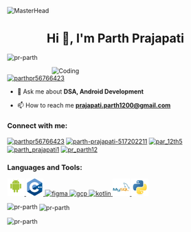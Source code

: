![MasterHead](https://camo.githubusercontent.com/50232e38d9f3ecbf0985919d42b6c7b7de64c2e6039f4b23d12ca518f61a3830/68747470733a2f2f63646e2e766964656f706c617374792e636f6d2f616e696d6174696f6e2f6368696c6c2d636f64696e672d70726f6772616d6d696e672d6c6f2d66692d616e696d6174696f6e2d73746f636b2d616e696d6174696f6e2d32313837342d31303234783537362e6a7067)
<h1 align="center">Hi 👋, I'm Parth Prajapati</h1>
<p align="left"> <img src="https://komarev.com/ghpvc/?username=pr-parth&label=Profile%20views&color=0e75b6&style=flat" alt="pr-parth" /> </p>
<img align="right" alt="Coding" width="400" src="https://camo.githubusercontent.com/a4c584bce1c41271485d28f92aaf9f581b3c88b68ca723b6edfd58b4ba988c2b/68747470733a2f2f63646e2e6472696262626c652e636f6d2f75736572732f313138373833362f73637265656e73686f74732f363533393432392f70726f6772616d65722e676966">



<p align="left"> <a href="https://twitter.com/parthpr56766423" target="blank"><img src="https://img.shields.io/twitter/follow/parthpr56766423?logo=twitter&style=for-the-badge" alt="parthpr56766423" /></a> </p>

- 💬 Ask me about **DSA, Android Development**

- 📫 How to reach me **prajapati.parth1200@gmail.com**

<h3 align="left">Connect with me:</h3>
<p align="left">
<a href="https://twitter.com/parthpr56766423" target="blank"><img align="center" src="https://raw.githubusercontent.com/rahuldkjain/github-profile-readme-generator/master/src/images/icons/Social/twitter.svg" alt="parthpr56766423" height="30" width="40" /></a>
<a href="https://linkedin.com/in/parth-prajapati-517202211" target="blank"><img align="center" src="https://raw.githubusercontent.com/rahuldkjain/github-profile-readme-generator/master/src/images/icons/Social/linked-in-alt.svg" alt="parth-prajapati-517202211" height="30" width="40" /></a>
<a href="https://www.codechef.com/users/par_12th5" target="blank"><img align="center" src="https://cdn.jsdelivr.net/npm/simple-icons@3.1.0/icons/codechef.svg" alt="par_12th5" height="30" width="40" /></a>
<a href="https://www.hackerrank.com/parth_prajapati1" target="blank"><img align="center" src="https://raw.githubusercontent.com/rahuldkjain/github-profile-readme-generator/master/src/images/icons/Social/hackerrank.svg" alt="parth_prajapati1" height="30" width="40" /></a>
<a href="https://www.leetcode.com/pr_parth12" target="blank"><img align="center" src="https://raw.githubusercontent.com/rahuldkjain/github-profile-readme-generator/master/src/images/icons/Social/leet-code.svg" alt="pr_parth12" height="30" width="40" /></a>
</p>

<h3 align="left">Languages and Tools:</h3>
<p align="left"> <a href="https://developer.android.com" target="_blank" rel="noreferrer"> <img src="https://raw.githubusercontent.com/devicons/devicon/master/icons/android/android-original-wordmark.svg" alt="android" width="40" height="40"/> </a> <a href="https://www.w3schools.com/cpp/" target="_blank" rel="noreferrer"> <img src="https://raw.githubusercontent.com/devicons/devicon/master/icons/cplusplus/cplusplus-original.svg" alt="cplusplus" width="40" height="40"/> </a> <a href="https://www.figma.com/" target="_blank" rel="noreferrer"> <img src="https://www.vectorlogo.zone/logos/figma/figma-icon.svg" alt="figma" width="40" height="40"/> </a> <a href="https://cloud.google.com" target="_blank" rel="noreferrer"> <img src="https://www.vectorlogo.zone/logos/google_cloud/google_cloud-icon.svg" alt="gcp" width="40" height="40"/> </a> <a href="https://kotlinlang.org" target="_blank" rel="noreferrer"> <img src="https://www.vectorlogo.zone/logos/kotlinlang/kotlinlang-icon.svg" alt="kotlin" width="40" height="40"/> </a> <a href="https://www.mysql.com/" target="_blank" rel="noreferrer"> <img src="https://raw.githubusercontent.com/devicons/devicon/master/icons/mysql/mysql-original-wordmark.svg" alt="mysql" width="40" height="40"/> </a> <a href="https://www.python.org" target="_blank" rel="noreferrer"> <img src="https://raw.githubusercontent.com/devicons/devicon/master/icons/python/python-original.svg" alt="python" width="40" height="40"/> </a> </p>

<p><img align="left" src="https://github-readme-stats.vercel.app/api/top-langs?username=pr-parth&show_icons=true&locale=en&layout=compact" alt="pr-parth" /></p>

<p>&nbsp;<img align="center" src="https://github-readme-stats.vercel.app/api?username=pr-parth&show_icons=true&locale=en" alt="pr-parth" /></p>

<p><img align="center" src="https://github-readme-streak-stats.herokuapp.com/?user=pr-parth&" alt="pr-parth" /></p>
